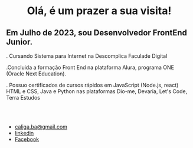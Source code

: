 <div align="center">
<h1>Olá, é um prazer a sua visita!</h1>
</div>
<h3>
 <h2>
 Em Julho de 2023, sou Desenvolvedor FrontEnd Junior.
</h2>
 . Cursando Sistema para Internet na Descomplica Faculade Digital <br>
 
 .Concluida a formação Front End na plataforma Alura, programa ONE (Oracle Next Education).

 . Possuo certificados de cursos rápidos em JavaScript (Node.js, react) HTML e CSS, Java e Python nas plataformas Dio-me, Devaria, Let's Code, Terra Estudos
</h3>
</br>
 <div align="center">

</div>
</br>
<footer>
<ul class="contacts_list">
<li>
<a href="malito: caliga.ba@gmail.com">caliga.ba@gmail.com</a>
</li>
<li>
<a href="https://www.linkedin.com/in/caliga" target="_blank">linkedin</a>
</li>
<li>
<a href="https://www.facebook.com/raimundo.caliga/" target="_blank">Facebook</a>
</li>
</ul>
<h4></h4>
</footer>

